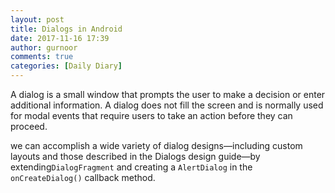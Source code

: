 ```yaml
---
layout: post
title: Dialogs in Android
date: 2017-11-16 17:39
author: gurnoor
comments: true
categories: [Daily Diary]
---
```

A dialog is a small window that prompts the user to make a decision or enter additional information. A dialog does not fill the screen and is normally used for modal events that require users to take an action before they can proceed.

we can accomplish a wide variety of dialog designs—including custom layouts and those described in the Dialogs design guide—by extending<code>DialogFragment</code> and creating a <code>AlertDialog</code> in the <code>onCreateDialog()</code> callback method.
